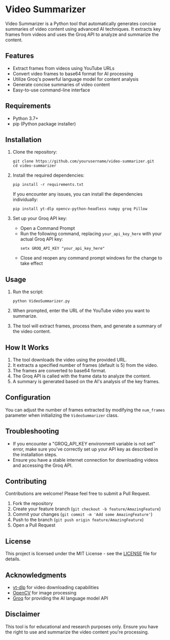 # Video Summarizer

Video Summarizer is a Python tool that automatically generates concise summaries of video content using advanced AI techniques. It extracts key frames from videos and uses the Groq API to analyze and summarize the content.

## Features

- Extract frames from videos using YouTube URLs
- Convert video frames to base64 format for AI processing
- Utilize Groq's powerful language model for content analysis
- Generate concise summaries of video content
- Easy-to-use command-line interface

## Requirements

- Python 3.7+
- pip (Python package installer)

## Installation

1. Clone the repository:
   ```
   git clone https://github.com/yourusername/video-summarizer.git
   cd video-summarizer
   ```

2. Install the required dependencies:
   ```
   pip install -r requirements.txt
   ```
   
   If you encounter any issues, you can install the dependencies individually:
   ```
   pip install yt-dlp opencv-python-headless numpy groq Pillow
   ```

3. Set up your Groq API key:
   - Open a Command Prompt
   - Run the following command, replacing `your_api_key_here` with your actual Groq API key:
     ```
     setx GROQ_API_KEY "your_api_key_here"
     ```
   - Close and reopen any command prompt windows for the change to take effect

## Usage

1. Run the script:
   ```
   python VideoSummarizer.py
   ```

2. When prompted, enter the URL of the YouTube video you want to summarize.

3. The tool will extract frames, process them, and generate a summary of the video content.

## How It Works

1. The tool downloads the video using the provided URL.
2. It extracts a specified number of frames (default is 5) from the video.
3. The frames are converted to base64 format.
4. The Groq API is called with the frame data to analyze the content.
5. A summary is generated based on the AI's analysis of the key frames.

## Configuration

You can adjust the number of frames extracted by modifying the `num_frames` parameter when initializing the `VideoSummarizer` class.

## Troubleshooting

- If you encounter a "GROQ_API_KEY environment variable is not set" error, make sure you've correctly set up your API key as described in the installation steps.
- Ensure you have a stable internet connection for downloading videos and accessing the Groq API.

## Contributing

Contributions are welcome! Please feel free to submit a Pull Request.

1. Fork the repository
2. Create your feature branch (`git checkout -b feature/AmazingFeature`)
3. Commit your changes (`git commit -m 'Add some AmazingFeature'`)
4. Push to the branch (`git push origin feature/AmazingFeature`)
5. Open a Pull Request

## License

This project is licensed under the MIT License - see the [LICENSE](LICENSE) file for details.

## Acknowledgments

- [yt-dlp](https://github.com/yt-dlp/yt-dlp) for video downloading capabilities
- [OpenCV](https://opencv.org/) for image processing
- [Groq](https://groq.com/) for providing the AI language model API

## Disclaimer

This tool is for educational and research purposes only. Ensure you have the right to use and summarize the video content you're processing.
